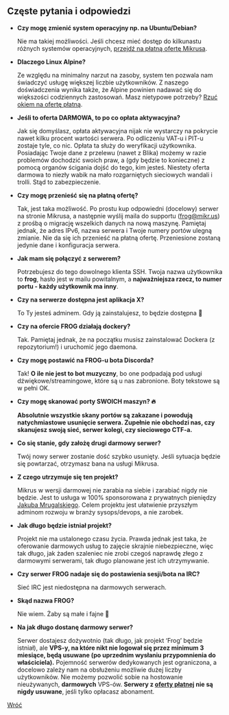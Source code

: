 ## Częste pytania i odpowiedzi

- **Czy mogę zmienić system operacyjny np. na Ubuntu/Debian?**
    
    Nie ma takiej możliwości. Jeśli chcesz mieć dostęp do kilkunastu różnych systemów operacyjnych, [przejdź na płatną ofertę Mikrusa](https://mikr.us).
    
- **Dlaczego Linux Alpine?**
    
    Ze względu na minimalny narzut na zasoby, system ten pozwala nam świadczyć usługę większej liczbie użytkowników. Z naszego doświadczenia wynika także, że Alpine powinien nadawać się do większości codziennych zastosowań. Masz nietypowe potrzeby? [Rzuć okiem na ofertę płatną](https://mikr.us).
    
- **Jeśli to oferta DARMOWA, to po co opłata aktywacyjna?**
    
    Jak się domyślasz, opłata aktywacyjna nijak nie wystarczy na pokrycie nawet kilku procent wartości serwera. Po odliczeniu VAT-u i PIT-u zostaje tyle, co nic. Opłata ta służy do weryfikacji użytkownika. Posiadając Twoje dane z przelewu (nawet z Blika) możemy w razie problemów dochodzić swoich praw, a (gdy będzie to konieczne) z pomocą organów ścigania dojść do tego, kim jesteś. Niestety oferta darmowa to niezły wabik na mało rozgarniętych sieciowych wandali i trolli. Stąd to zabezpieczenie.
    
- **Czy mogę przenieść się na płatną ofertę?**
    
    Tak, jest taka możliwość. Po prostu kup odpowiedni (docelowy) serwer na stronie Mikrusa, a następnie wyślij maila do supportu (frog@mikr.us) z prośbą o migrację wszelkich danych na nową maszynę. Pamiętaj jednak, że adres IPv6, nazwa serwera i Twoje numery portów ulegną zmianie. Nie da się ich przenieść na płatną ofertę. Przeniesione zostaną jedynie dane i konfiguracja serwera.
    
- **Jak mam się połączyć z serwerem?**
    
    Potrzebujesz do tego dowolnego klienta SSH. Twoja nazwa użytkownika to **frog**, hasło jest w mailu powitalnym, a **najważniejsza rzecz, to numer portu - każdy użytkownik ma inny**.
    
- **Czy na serwerze dostępna jest aplikacja X?**
    
    To Ty jesteś adminem. Gdy ją zainstalujesz, to będzie dostępna 🙂
    
- **Czy na ofercie FROG działają dockery?**
    
    Tak. Pamiętaj jednak, że na początku musisz zainstalować Dockera (z repozytorium!) i uruchomić jego daemona.
    
- **Czy mogę postawić na FROG-u bota Discorda?**
    
    Tak! **O ile nie jest to bot muzyczny**, bo one podpadają pod usługi dźwiękowe/streamingowe, które są u nas zabronione. Boty tekstowe są w pełni OK.
    
- **Czy mogę skanować porty SWOICH maszyn? 🔥**
    
    **Absolutnie wszystkie skany portów są zakazane i powodują natychmiastowe usunięcie serwera. Zupełnie nie obchodzi nas, czy skanujesz swoją sieć, serwer kolegi, czy sieciowego CTF-a.**
    
- **Co się stanie, gdy założę drugi darmowy serwer?**
    
    Twój nowy serwer zostanie dość szybko usunięty. Jeśli sytuacja będzie się powtarzać, otrzymasz bana na usługi Mikrusa.
    
- **Z czego utrzymuje się ten projekt?**
    
    Mikrus w wersji darmowej nie zarabia na siebie i zarabiać nigdy nie będzie. Jest to usługa w 100% sponsorowana z prywatnych pieniędzy [Jakuba Mrugalskiego](https://mrugalski.pl). Celem projektu jest ułatwienie przyszłym adminom rozwoju w branży sysops/devops, a nie zarobek.
    
- **Jak długo będzie istniał projekt?**
    
    Projekt nie ma ustalonego czasu życia. Prawda jednak jest taka, że oferowanie darmowych usług to zajęcie skrajnie niebezpieczne, więc tak długo, jak żaden szaleniec nie zrobi czegoś naprawdę złego z darmowymi serwerami, tak długo planowane jest ich utrzymywanie.
    
- **Czy serwer FROG nadaje się do postawienia sesji/bota na IRC?**
    
    Sieć IRC jest niedostępna na darmowych serwerach.
    
- **Skąd nazwa FROG?**
    
    Nie wiem. Żaby są małe i fajne 🐸
    
- **Na jak długo dostanę darmowy serwer?**
    
    Serwer dostajesz dożywotnio (tak długo, jak projekt ‘Frog’ będzie istniał), ale **VPS-y, na które nikt nie logował się przez minimum 3 miesiące, będą usuwane (po uprzednim wysłaniu przypomnienia do właściciela).** Pojemność serwerów dedykowanych jest ograniczona, a docelowo zależy nam na obsłużeniu możliwie dużej liczby użytkowników. Nie możemy pozwolić sobie na hostowanie nieużywanych, **darmowych** VPS-ów. **Serwery z [oferty płatnej](https://mikr.us) nie są nigdy usuwane**, jeśli tylko opłacasz abonament.

[Wróć](..)